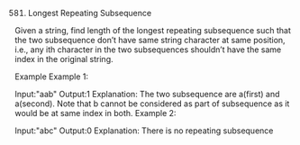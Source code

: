581. Longest Repeating Subsequence

Given a string, find length of the longest repeating subsequence such that the two subsequence don’t have same string character at same position, i.e., any ith character in the two subsequences shouldn’t have the same index in the original string.

Example
Example 1:

Input:"aab"
Output:1
Explanation:
The two subsequence are a(first) and a(second). 
Note that b cannot be considered as part of subsequence as it would be at same index in both.
Example 2:

Input:"abc"
Output:0
Explanation:
There is no repeating subsequence
